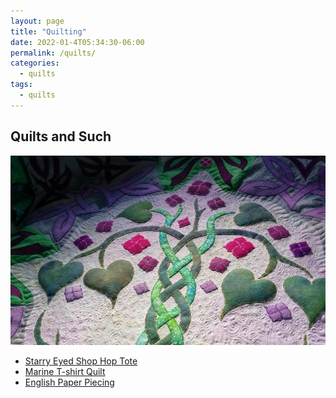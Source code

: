 ```yaml
---
layout: page
title: "Quilting"
date: 2022-01-4T05:34:30-06:00
permalink: /quilts/
categories:
  - quilts
tags:
  - quilts
---
```

## Quilts and Such
![Irish Lilacs](assets/cropped-IrishLilacs-sm.jpg)

- [Starry Eyed Shop Hop Tote](starry-eyed-shop-hop-tote)
- [Marine T-shirt Quilt](marine-t-shirt-quilt)  
- [English Paper Piecing](englishpaperpiecing)
